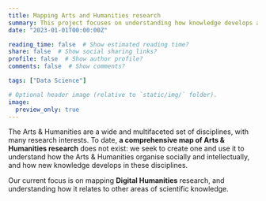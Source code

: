 ```yaml
---
title: Mapping Arts and Humanities research
summary: This project focuses on understanding how knowledge develops and is exchanged in the Arts and Humanities.
date: "2023-01-01T00:00:00Z"

reading_time: false  # Show estimated reading time?
share: false  # Show social sharing links?
profile: false  # Show author profile?
comments: false  # Show comments?

tags: ["Data Science"]

# Optional header image (relative to `static/img/` folder).
image:
  preview_only: true
---
```


The Arts & Humanities are a wide and multifaceted set of disciplines, with many research interests. To date, **a comprehensive map of Arts & Humanities research** does not exist: we seek to create one and use it to understand how the Arts & Humanities organise socially and intellectually, and how new knowledge develops in these disciplines. 

Our current focus is on mapping **Digital Humanities** research, and understanding how it relates to other areas of scientific knowledge.